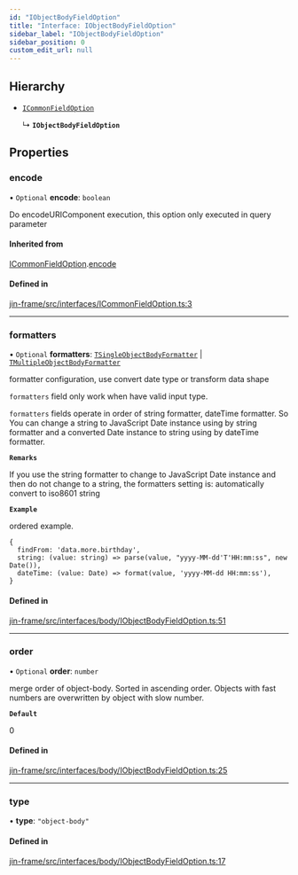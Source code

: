 ```yaml
---
id: "IObjectBodyFieldOption"
title: "Interface: IObjectBodyFieldOption"
sidebar_label: "IObjectBodyFieldOption"
sidebar_position: 0
custom_edit_url: null
---
```


## Hierarchy

- [`ICommonFieldOption`](ICommonFieldOption.md)

  ↳ **`IObjectBodyFieldOption`**

## Properties

### encode

• `Optional` **encode**: `boolean`

Do encodeURIComponent execution, this option only executed in query parameter

#### Inherited from

[ICommonFieldOption](ICommonFieldOption.md).[encode](ICommonFieldOption.md#encode)

#### Defined in

[jin-frame/src/interfaces/ICommonFieldOption.ts:3](https://github.com/imjuni/jin-frame/blob/e005d9d/src/interfaces/ICommonFieldOption.ts#L3)

___

### formatters

• `Optional` **formatters**: [`TSingleObjectBodyFormatter`](../#tsingleobjectbodyformatter) \| [`TMultipleObjectBodyFormatter`](../#tmultipleobjectbodyformatter)

formatter configuration, use convert date type or transform data shape

`formatters` field only work when have valid input type.

`formatters` fields operate in order of string formatter, dateTime formatter. So You can change a string to
JavaScript Date instance using by string formatter and a converted Date instance to string using by dateTime
formatter.

**`Remarks`**

If you use the string formatter to change to JavaScript Date instance and then do not change to a string,
the formatters setting is: automatically convert to iso8601 string

**`Example`**

ordered example.

```
{
  findFrom: 'data.more.birthday',
  string: (value: string) => parse(value, "yyyy-MM-dd'T'HH:mm:ss", new Date()),
  dateTime: (value: Date) => format(value, 'yyyy-MM-dd HH:mm:ss'),
}
```

#### Defined in

[jin-frame/src/interfaces/body/IObjectBodyFieldOption.ts:51](https://github.com/imjuni/jin-frame/blob/e005d9d/src/interfaces/body/IObjectBodyFieldOption.ts#L51)

___

### order

• `Optional` **order**: `number`

merge order of object-body. Sorted in ascending order. Objects with fast numbers are overwritten by
object with slow number.

**`Default`**

0

#### Defined in

[jin-frame/src/interfaces/body/IObjectBodyFieldOption.ts:25](https://github.com/imjuni/jin-frame/blob/e005d9d/src/interfaces/body/IObjectBodyFieldOption.ts#L25)

___

### type

• **type**: ``"object-body"``

#### Defined in

[jin-frame/src/interfaces/body/IObjectBodyFieldOption.ts:17](https://github.com/imjuni/jin-frame/blob/e005d9d/src/interfaces/body/IObjectBodyFieldOption.ts#L17)

